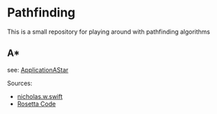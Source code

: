 # Pathfinding
This is a small repository for playing around with pathfinding algorithms

## A*
see: [ApplicationAStar](src/main/scala/de/sorted/chaos/pathfinding/ApplicationAStar.scala)

Sources:
* [nicholas.w.swift](https://medium.com/@nicholas.w.swift/easy-a-star-pathfinding-7e6689c7f7b2)
* [Rosetta Code](https://rosettacode.org/wiki/A*_search_algorithm#Java)

